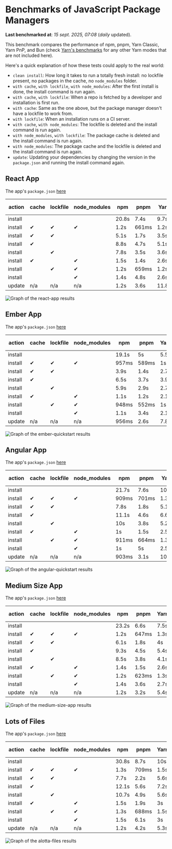 # Benchmarks of JavaScript Package Managers

**Last benchmarked at**: _15 sept. 2025, 07:08_ (_daily_ updated).

This benchmark compares the performance of npm, pnpm, Yarn Classic, Yarn PnP, and Bun (check [Yarn's benchmarks](https://yarnpkg.com/benchmarks) for any other Yarn modes that are not included here).

Here's a quick explanation of how these tests could apply to the real world:

- `clean install`: How long it takes to run a totally fresh install: no lockfile present, no packages in the cache, no `node_modules` folder.
- `with cache`, `with lockfile`, `with node_modules`: After the first install is done, the install command is run again.
- `with cache`, `with lockfile`: When a repo is fetched by a developer and installation is first run.
- `with cache`: Same as the one above, but the package manager doesn't have a lockfile to work from.
- `with lockfile`: When an installation runs on a CI server.
- `with cache`, `with node_modules`: The lockfile is deleted and the install command is run again.
- `with node_modules`, `with lockfile`: The package cache is deleted and the install command is run again.
- `with node_modules`: The package cache and the lockfile is deleted and the install command is run again.
- `update`: Updating your dependencies by changing the version in the `package.json` and running the install command again.

## React App

The app's `package.json` [here](./fixtures/react-app/package.json)

| action  | cache | lockfile | node_modules| npm | pnpm | Yarn | Yarn PnP | Bun |
| ---     | ---   | ---      | ---         | --- | ---  | ---  | ---      | --- |
| install |       |          |             | 20.8s | 7.4s | 9.7s | 2.6s | 2.2s |
| install | ✔     | ✔        | ✔           | 1.2s | 661ms | 1.2s | n/a | 35ms |
| install | ✔     | ✔        |             | 5.1s | 1.7s | 3.5s | 983ms | 452ms |
| install | ✔     |          |             | 8.8s | 4.7s | 5.1s | 2.3s | 425ms |
| install |       | ✔        |             | 7.8s | 3.5s | 3.6s | 978ms | 436ms |
| install | ✔     |          | ✔           | 1.5s | 1.4s | 2.6s | n/a | 38ms |
| install |       | ✔        | ✔           | 1.2s | 659ms | 1.2s | n/a | 31ms |
| install |       |          | ✔           | 1.4s | 4.8s | 2.6s | n/a | 31ms |
| update  | n/a | n/a | n/a | 1.2s | 3.6s | 11.8s | 3.1s | 36ms |

<img alt="Graph of the react-app results" src="results/img/react-app.svg" />

## Ember App

The app's `package.json` [here](./fixtures/ember-quickstart/package.json)

| action  | cache | lockfile | node_modules| npm | pnpm | Yarn | Yarn PnP | Bun |
| ---     | ---   | ---      | ---         | --- | ---  | ---  | ---      | --- |
| install |       |          |             | 19.1s | 5s | 5.5s | 2.3s | 1.4s |
| install | ✔     | ✔        | ✔           | 957ms | 589ms | 1s | n/a | 27ms |
| install | ✔     | ✔        |             | 3.9s | 1.4s | 2.7s | 866ms | 363ms |
| install | ✔     |          |             | 6.5s | 3.7s | 3.9s | 1.9s | 365ms |
| install |       | ✔        |             | 5.9s | 2.9s | 2.7s | 868ms | 349ms |
| install | ✔     |          | ✔           | 1.1s | 1.2s | 2.1s | n/a | 29ms |
| install |       | ✔        | ✔           | 948ms | 552ms | 1s | n/a | 25ms |
| install |       |          | ✔           | 1.1s | 3.4s | 2.1s | n/a | 25ms |
| update  | n/a | n/a | n/a | 956ms | 2.6s | 7.8s | 2.8s | 28ms |

<img alt="Graph of the ember-quickstart results" src="results/img/ember-quickstart.svg" />

## Angular App

The app's `package.json` [here](./fixtures/angular-quickstart/package.json)

| action  | cache | lockfile | node_modules| npm | pnpm | Yarn | Yarn PnP | Bun |
| ---     | ---   | ---      | ---         | --- | ---  | ---  | ---      | --- |
| install |       |          |             | 21.7s | 7.6s | 10.6s | 2.8s | 1.6s |
| install | ✔     | ✔        | ✔           | 909ms | 701ms | 1.3s | n/a | 28ms |
| install | ✔     | ✔        |             | 7.8s | 1.8s | 5.1s | 1.2s | 853ms |
| install | ✔     |          |             | 11.1s | 4.6s | 6.6s | 2.3s | 836ms |
| install |       | ✔        |             | 10s | 3.8s | 5.2s | 1.2s | 821ms |
| install | ✔     |          | ✔           | 1s | 1.5s | 2.5s | n/a | 29ms |
| install |       | ✔        | ✔           | 911ms | 664ms | 1.3s | n/a | 26ms |
| install |       |          | ✔           | 1s | 5s | 2.5s | n/a | 25ms |
| update  | n/a | n/a | n/a | 903ms | 3.1s | 10.3s | 2.7s | 33ms |

<img alt="Graph of the angular-quickstart results" src="results/img/angular-quickstart.svg" />

## Medium Size App

The app's `package.json` [here](./fixtures/medium-size-app/package.json)

| action  | cache | lockfile | node_modules| npm | pnpm | Yarn | Yarn PnP | Bun |
| ---     | ---   | ---      | ---         | --- | ---  | ---  | ---      | --- |
| install |       |          |             | 23.2s | 6.6s | 7.5s | 2.9s | 2.4s |
| install | ✔     | ✔        | ✔           | 1.2s | 647ms | 1.3s | n/a | 35ms |
| install | ✔     | ✔        |             | 6.1s | 1.8s | 4s | 1.1s | 484ms |
| install | ✔     |          |             | 9.3s | 4.5s | 5.4s | 2.4s | 484ms |
| install |       | ✔        |             | 8.5s | 3.8s | 4.1s | 1.1s | 457ms |
| install | ✔     |          | ✔           | 1.4s | 1.5s | 2.6s | n/a | 32ms |
| install |       | ✔        | ✔           | 1.2s | 623ms | 1.3s | n/a | 30ms |
| install |       |          | ✔           | 1.4s | 3.6s | 2.7s | n/a | 29ms |
| update  | n/a | n/a | n/a | 1.2s | 3.2s | 5.4s | 2.3s | 69ms |

<img alt="Graph of the medium-size-app results" src="results/img/medium-size-app.svg" />

## Lots of Files

The app's `package.json` [here](./fixtures/alotta-files/package.json)

| action  | cache | lockfile | node_modules| npm | pnpm | Yarn | Yarn PnP | Bun |
| ---     | ---   | ---      | ---         | --- | ---  | ---  | ---      | --- |
| install |       |          |             | 30.8s | 8.7s | 10s | 3.3s | 1.7s |
| install | ✔     | ✔        | ✔           | 1.3s | 709ms | 1.5s | n/a | 40ms |
| install | ✔     | ✔        |             | 7.7s | 2.2s | 5.6s | 1.3s | 716ms |
| install | ✔     |          |             | 12.1s | 5.6s | 7.2s | 2.8s | 715ms |
| install |       | ✔        |             | 10.7s | 4.9s | 5.6s | 1.3s | 706ms |
| install | ✔     |          | ✔           | 1.5s | 1.9s | 3s | n/a | 39ms |
| install |       | ✔        | ✔           | 1.3s | 688ms | 1.5s | n/a | 36ms |
| install |       |          | ✔           | 1.5s | 6.1s | 3s | n/a | 37ms |
| update  | n/a | n/a | n/a | 1.2s | 4.2s | 5.3s | 2.9s | 97ms |

<img alt="Graph of the alotta-files results" src="results/img/alotta-files.svg" />